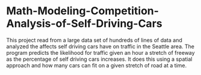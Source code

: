 # Math-Modeling-Competition-Analysis-of-Self-Driving-Cars
This project read from a large data set of hundreds of lines of data and analyzed the affects self driving cars have on traffic in the Seattle area. The program predicts the likelihood for traffic given an hour a stretch of freeway as the percentage of self driving cars increases. It does this using a spatial approach and how many cars can fit on a given stretch of road at a time.
